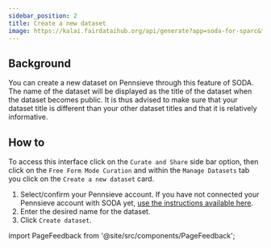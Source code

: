 ```yaml
---
sidebar_position: 2
title: Create a new dataset
image: https://kalai.fairdataihub.org/api/generate?app=soda-for-sparc&title=Create%20a%20new%20dataset&description=Manage%20Dataset
---
```


## Background

You can create a new dataset on Pennsieve through this feature of SODA. The name of the dataset will be displayed as the title of the dataset when the dataset becomes public. It is thus advised to make sure that your dataset title is different than your other dataset titles and that it is relatively informative.

## How to

To access this interface click on the `Curate and Share` side bar option, then click on the `Free Form Mode Curation` and within the `Manage Datasets` tab you click on the `Create a new dataset` card.

1. Select/confirm your Pennsieve account. If you have not connected your Pennsieve account with SODA yet, [use the instructions available here](./connect-your-pennsieve-account-with-soda).
2. Enter the desired name for the dataset.
3. Click `Create dataset`.

import PageFeedback from '@site/src/components/PageFeedback';

<PageFeedback />
